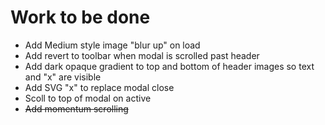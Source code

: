 # Work to be done

- Add Medium style image "blur up" on load
- Add revert to toolbar when modal is scrolled past header
- Add dark opaque gradient to top and bottom of header images so text and "x" are visible
- Add SVG "x" to replace modal close
- Scoll to top of modal on active
- ~~Add momentum scrolling~~
